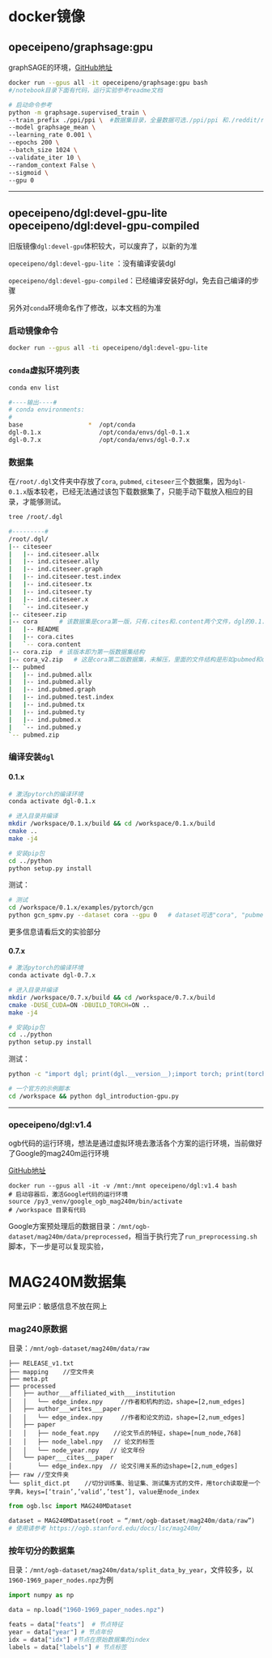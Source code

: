 # docker镜像

## opeceipeno/graphsage:gpu

graphSAGE的环境，[GitHub地址](https://github.com/qksidmx/GraphSAGE)

```bash
docker run --gpus all -it opeceipeno/graphsage:gpu bash
#/notebook目录下面有代码，运行实验参考readme文档

# 启动命令参考
python -m graphsage.supervised_train \
--train_prefix ./ppi/ppi \  #数据集目录，全量数据可选./ppi/ppi 和./reddit/reddit，测试数据可选./example_data/toy-ppi
--model graphsage_mean \
--learning_rate 0.001 \
--epochs 200 \
--batch_size 1024 \
--validate_iter 10 \
--random_context False \
--sigmoid \
--gpu 0
```

-----



## opeceipeno/dgl:devel-gpu-lite opeceipeno/dgl:devel-gpu-compiled

旧版镜像`dgl:devel-gpu`体积较大，可以废弃了，以新的为准

`opeceipeno/dgl:devel-gpu-lite` ：没有编译安装dgl

`opeceipeno/dgl:devel-gpu-compiled`：已经编译安装好dgl，免去自己编译的步骤

另外对`conda`环境命名作了修改，以本文档的为准

### 启动镜像命令

```bash
docker run --gpus all -ti opeceipeno/dgl:devel-gpu-lite
```

### `conda`虚拟环境列表

```bash
conda env list

#----输出----#
# conda environments:
#
base                  *  /opt/conda
dgl-0.1.x                /opt/conda/envs/dgl-0.1.x
dgl-0.7.x                /opt/conda/envs/dgl-0.7.x
```

### 数据集

在`/root/.dgl`文件夹中存放了`cora`, `pubmed`, `citeseer`三个数据集，因为`dgl-0.1.x`版本较老，已经无法通过该包下载数据集了，只能手动下载放入相应的目录，才能够测试。

```bash
tree /root/.dgl

#---------#
/root/.dgl/
|-- citeseer
|   |-- ind.citeseer.allx
|   |-- ind.citeseer.ally
|   |-- ind.citeseer.graph
|   |-- ind.citeseer.test.index
|   |-- ind.citeseer.tx
|   |-- ind.citeseer.ty
|   |-- ind.citeseer.x
|   `-- ind.citeseer.y
|-- citeseer.zip
|-- cora      # 该数据集是cora第一版，只有.cites和.content两个文件，dgl的0.1.x版本的gcn示例使用的是这个结构的数据集
|   |-- README
|   |-- cora.cites
|   `-- cora.content
|-- cora.zip  # 该版本即为第一版数据集结构
|-- cora_v2.zip   # 这是cora第二版数据集，未解压，里面的文件结构是形如pubmed和citeseer的，新版dgl加载cora的话是用的这个版本
|-- pubmed
|   |-- ind.pubmed.allx
|   |-- ind.pubmed.ally
|   |-- ind.pubmed.graph
|   |-- ind.pubmed.test.index
|   |-- ind.pubmed.tx
|   |-- ind.pubmed.ty
|   |-- ind.pubmed.x
|   `-- ind.pubmed.y
`-- pubmed.zip

```

### 编译安装`dgl`

#### 0.1.x

```bash
# 激活pytorch的编译环境
conda activate dgl-0.1.x

# 进入目录并编译
mkdir /workspace/0.1.x/build && cd /workspace/0.1.x/build
cmake .. 
make -j4

# 安装pip包
cd ../python
python setup.py install
```

测试：

```bash
# 测试
cd /workspace/0.1.x/examples/pytorch/gcn
python gcn_spmv.py --dataset cora --gpu 0   # dataset可选"cora", "pubmed", "citeseer"
```

更多信息请看后文的实验部分

#### 0.7.x

```bash
# 激活pytorch的编译环境
conda activate dgl-0.7.x

# 进入目录并编译
mkdir /workspace/0.7.x/build && cd /workspace/0.7.x/build
cmake -DUSE_CUDA=ON -DBUILD_TORCH=ON ..
make -j4

# 安装pip包
cd ../python
python setup.py install
```

测试：

```bash
python -c "import dgl; print(dgl.__version__);import torch; print(torch.cuda.is_available())"

# 一个官方的示例脚本
cd /workspace && python dgl_introduction-gpu.py
```

---

### opeceipeno/dgl:v1.4

ogb代码的运行环境，想法是通过虚拟环境去激活各个方案的运行环境，当前做好了Google的mag240m运行环境

[GitHub地址](https://github.com/deepmind/deepmind-research/tree/master/ogb_lsc/mag)

```
docker run --gpus all -it -v /mnt:/mnt opeceipeno/dgl:v1.4 bash
# 启动容器后，激活Google代码的运行环境
source /py3_venv/google_ogb_mag240m/bin/activate
# /workspace 目录有代码
```

Google方案预处理后的数据目录：`/mnt/ogb-dataset/mag240m/data/preprocessed`，相当于执行完了`run_preprocessing.sh`脚本，下一步是可以复现实验，







# MAG240M数据集

阿里云IP：敏感信息不放在网上

### mag240原数据

目录：`/mnt/ogb-dataset/mag240m/data/raw`

```
├── RELEASE_v1.txt
├── mapping    //空文件夹
├── meta.pt
├── processed
│   ├── author___affiliated_with___institution
│   │   └── edge_index.npy     //作者和机构的边，shape=[2,num_edges]
│   ├── author___writes___paper
│   │   └── edge_index.npy     //作者和论文的边，shape=[2,num_edges]
│   ├── paper
│   │   ├── node_feat.npy    //论文节点的特征，shape=[num_node,768]
│   │   ├── node_label.npy   // 论文的标签
│   │   └── node_year.npy   // 论文年份
│   └── paper___cites___paper
│       └── edge_index.npy  // 论文引用关系的边shape=[2,num_edges]
├── raw //空文件夹
└── split_dict.pt    //切分训练集、验证集、测试集方式的文件，用torch读取是一个字典，keys=[‘train’,’valid’,’test’], value是node_index

```



```python
from ogb.lsc import MAG240MDataset

dataset = MAG240MDataset(root = “/mnt/ogb-dataset/mag240m/data/raw”)
# 使用请参考 https://ogb.stanford.edu/docs/lsc/mag240m/
```







### 按年切分的数据集

目录：`/mnt/ogb-dataset/mag240m/data/split_data_by_year`，文件较多，以`1960-1969_paper_nodes.npz`为例

```python
import numpy as np 

data = np.load("1960-1969_paper_nodes.npz")

feats = data["feats"]  # 节点特征
year = data["year"] # 节点年份
idx = data["idx"] #节点在原始数据集的index
labels = data["labels"] # 节点标签
```



